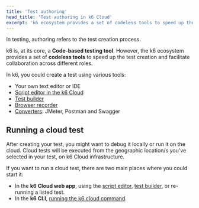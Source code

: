 ```yaml
---
title: 'Test authoring'
head_title: 'Test authoring in k6 Cloud'
excerpt: 'k6 ecosystem provides a set of codeless tools to speed up the test creation and facilitate collaboration across different roles.'
---
```


In testing, authoring refers to the test creation process. 

k6 is, at its core, a **Code-based testing tool**. However, the k6 ecosystem provides a set of **codeless tools** to speed up the test creation and facilitate collaboration across different roles.

In k6, you could create a test using various tools:

- Your own text editor or IDE
- [Script editor in the k6 Cloud](/cloud/creating-and-running-a-test/script-editor)
- [Test builder](/test-authoring/test-builder)
- [Browser recorder](/test-authoring/recording-a-session/browser-recorder)
- [Converters](/integrations#converters): JMeter, Postman and Swagger

## Running a cloud test

After creating your test, you might want to debug it locally or run it on the cloud. Cloud tests will be executed from the geographic location/s you've selected in your test, on k6 Cloud infrastructure. 

If you want to run a cloud test, there are two main places where you could start it:

- In the **k6 Cloud web app**, using the [script editor](/cloud/creating-and-running-a-test/script-editor), [test builder](/test-authoring/test-builder), or re-running a listed test.
- In the **k6 CLI**, [running the k6 cloud command](/cloud/creating-and-running-a-test/cloud-tests-from-the-cli).
